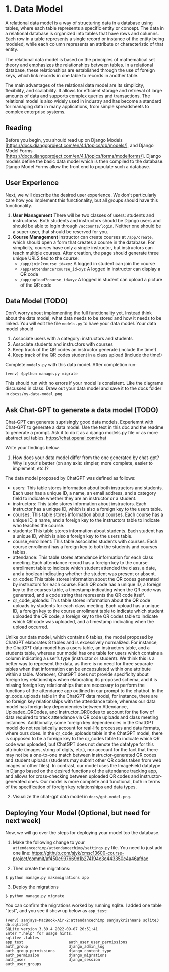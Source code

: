 # 1. Data Model
A relational data model is a way of structuring data in a database using tables, where each table represents a specific entity or concept. The data in a relational database is organized into tables that have rows and columns. Each row in a table represents a single record or instance of the entity being modeled, while each column represents an attribute or characteristic of that entity.

The relational data model is based on the principles of mathematical set theory and emphasizes the relationships between tables. In a relational database, these relationships are established through the use of foreign keys, which link records in one table to records in another table.

The main advantages of the relational data model are its simplicity, flexibility, and scalability. It allows for efficient storage and retrieval of large amounts of data and supports complex queries and transactions. The relational model is also widely used in industry and has become a standard for managing data in many applications, from simple spreadsheets to complex enterprise systems.

## Reading
Before you begin, you should read up on Django Models [https://docs.djangoproject.com/en/4.1/topics/db/models/], and Django Model Forms [https://docs.djangoproject.com/en/4.1/topics/forms/modelforms/].
Django models define the basic data model which is then compiled to the database. Django Model Forms allow the front end to populate such a database.

## User Experience
Next, we will describe the desired user experience. We don't particularly care how you implement this functionality, but all groups should have this functionality.

1. **User Management** There will be two classes of users: students and instructorss. Both students and instructors should be Django users and should be able to login through `/accounts/login`. Neither one should be a super-user, that should be reserved for you.
2. **Course Management** Instructor can create courses at `/app/create`, which should open a form that creates a course in the database. For simplicity, courses have only a single instructor, but instructors can teach multiple courses. After creation, the page should generate three unique URLS tied to the course:
   - `/app/join?course_id=xyz` A logged in student can join the course
   - `/app/attendance?course_id=xyz` A logged in instructor can display a QR code
   - `/app/upload?course_id=xyz` A logged in student can upload a picture of the QR code

## Data Model (TODO)
Don't worry about implementing the full functionality yet. Instead think about the data model, what data needs to be stored and how it needs to be linked. You will edit the file `models.py` to have your data model. Your data model should

1. Associate users with a category: instructors and students
2. Associate students and instructors with courses
3. Keep track of the QR codes an instructor generate (include the time!)
4. Keep track of the QR codes student in a class upload (include the time!)

Complete `models.py` with this data model. After completion run:
```
(venv) $python manage.py migrate
```
This should run with no errors if your model is consistent. Like the diagrams discussed in class. Draw out your data model and save it to the docs folder in `docss/my-data-model.png`.

## Ask Chat-GPT to generate a data model (TODO)
Chat-GPT can generate suprisingly good data models. Experiemnt with Chat-GPT to generate a data model. Use the text in this doc and the readme to generate a prompt. Ask it to do it as a django models.py file or as more abstract sql tables.
https://chat.openai.com/chat

Write your findings below. 
1. How does your data model differ from the one generated by chat-gpt? Why is your's better (on any axis: simpler, more complete, easier to implement, etc.)?

The data model proposed by ChatGPT was defined as follows:
- users: This table stores information about both instructors and students. Each user has a unique ID, a name, an email address, and a category field to indicate whether they are an instructor or a student.
- instructors: This table stores information about instructors. Each instructor has a unique ID, which is also a foreign key to the users table.
- courses: This table stores information about courses. Each course has a unique ID, a name, and a foreign key to the instructors table to indicate who teaches the course.
- students: This table stores information about students. Each student has a unique ID, which is also a foreign key to the users table.
- course_enrollment: This table associates students with courses. Each course enrollment has a foreign key to both the students and courses tables.
- attendance: This table stores attendance information for each class meeting. Each attendance record has a foreign key to the course enrollment table to indicate which student attended the class, a date, and a boolean indicating whether the student was present or absent.
- qr_codes: This table stores information about the QR codes generated by instructors for each course. Each QR code has a unique ID, a foreign key to the courses table, a timestamp indicating when the QR code was generated, and a code string that represents the QR code itself.
- qr_code_uploads: This table stores information about the QR code uploads by students for each class meeting. Each upload has a unique ID, a foreign key to the course enrollment table to indicate which student uploaded the QR code, a foreign key to the QR codes table to indicate which QR code was uploaded, and a timestamp indicating when the upload occurred.

Unlike our data model, which contains 6 tables, the model proposed by ChatGPT elaborates 8 tables and is excessively normalized. For instance, the ChatGPT data model has a users table, an instructors table, and a students table, whereas our model has one table for users which contains a column indicating a user’s type (instructor or student). We think this is a better way to represent the data, as there is no need for three separate tables when that information can be encapsulated within one attribute within a table. Moreover, ChatGPT does not provide specificity about foreign key relationships when elaborating its proposed schema, and it is missing foreign key relationships that are necessary to perform the functions of the attendance app outlined in our prompt to the chatbot. In the qr_code_uploads table in the ChatGPT data model, for instance, there are no foreign key relationships with the attendance table, whereas our data model has foreign key dependencies between Attendance, Uploaded_QRCodes, and Instructor_QRCodes to account for the flow of data required to track attendance via QR code uploads and class meeting instances. Additionally, some foreign key dependencies in the ChatGPT model do not realistically account for real-life processes and data formats, where ours does. In the qr_code_uploads table in the ChatGPT model, there is supposed to be a foreign key to the qr_codes table to indicate which QR code was uploaded, but ChatGPT does not denote the datatype for this attribute (images, string of digits, etc.), nor account for the fact that there may not be a one-to-one match between instructor-generated QR codes and student uploads (students may submit other QR codes taken from web images or other files). In contrast, our model uses the ImageField datatype in Django based on the desired functions of the attendance tracking app, and allows for cross-checking between uploaded QR codes and instructor-generated ones. Our model is more complete and functional, both in terms of the specification of foreign key relationships and data types. 

2. Visualize the chat-gpt data model in `docs/gpt-model.png`.

## Deploying Your Model (Optional, but need for next week)
Now, we will go over the steps for deploying your model too the database.

1. Make the following change to your `attendancechimp/attendancechimp/settings.py` file. You need to just add one line:
https://github.com/sjyk/cmsc13600-course-project/commit/af450e997669d1b274194c3c443350c4a46afdac

2. Then create the migrations:
```
$ python manage.py makemigrations app
```

3. Deploy the migrations
```
$ python manage.py migrate
```

You can confirm the migrations worked by running sqlite. I added one table "test", and you see it show up below as `app_test`:
```
(venv) sanjays-MacBook-Air-2:attendancechimp sanjaykrishnan$ sqlite3 db.sqlite3 
SQLite version 3.39.4 2022-09-07 20:51:41
Enter ".help" for usage hints.
sqlite> .tables
app_test                    auth_user_user_permissions
auth_group                  django_admin_log          
auth_group_permissions      django_content_type       
auth_permission             django_migrations         
auth_user                   django_session            
auth_user_groups   
```

